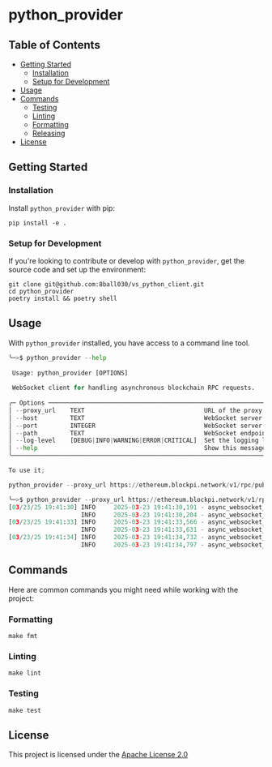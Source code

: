 # python_provider

## Table of Contents

- [Getting Started](#getting-started)
  - [Installation](#installation)
  - [Setup for Development](#setup-for-development)
- [Usage](#usage)
- [Commands](#commands)
  - [Testing](#testing)
  - [Linting](#linting)
  - [Formatting](#formatting)
  - [Releasing](#releasing)
- [License](#license)

## Getting Started

### Installation

Install `python_provider` with pip:

```shell
pip install -e .
```

### Setup for Development

If you're looking to contribute or develop with `python_provider`, get the source code and set up the environment:

```shell
git clone git@github.com:8ball030/vs_python_client.git
cd python_provider
poetry install && poetry shell
```

## Usage

With `python_provider` installed, you have access to a command line tool.

```python
╰─>$ python_provider --help
                                                                                                                                                                                
 Usage: python_provider [OPTIONS]                                                                                                                                               
                                                                                                                                                                                
 WebSocket client for handling asynchronous blockchain RPC requests.                                                                                                            
                                                                                                                                                                                
╭─ Options ────────────────────────────────────────────────────────────────────────────────────────────────────────────────────────────────────────────────────────────────────╮
│ --proxy_url    TEXT                                 URL of the proxy server                                                                                                  │
│ --host         TEXT                                 WebSocket server host                                                                                                    │
│ --port         INTEGER                              WebSocket server port                                                                                                    │
│ --path         TEXT                                 WebSocket endpoint path                                                                                                  │
│ --log-level    [DEBUG|INFO|WARNING|ERROR|CRITICAL]  Set the logging level                                                                                                    │
│ --help                                              Show this message and exit.                                                                                              │
╰──────────────────────────────────────────────────────────────────────────────────────────────────────────────────────────────────────────────────────────────────────────────╯

To use it;

python_provider --proxy_url https://ethereum.blockpi.network/v1/rpc/public

╰─>$ python_provider --proxy_url https://ethereum.blockpi.network/v1/rpc/public
[03/23/25 19:41:30] INFO     2025-03-23 19:41:30,191 - async_websocket_client - INFO - Connecting to ws://127.0.0.1:8080/ws                              
                    INFO     2025-03-23 19:41:30,204 - async_websocket_client - INFO - Connected to ws://127.0.0.1:8080/ws, waiting for requests       
[03/23/25 19:41:33] INFO     2025-03-23 19:41:33,566 - async_websocket_client - INFO - Request 44bd7bb6-3193-4d3d-ae92-fe39607b3686 completed in 0.144s 
                    INFO     2025-03-23 19:41:33,631 - async_websocket_client - INFO - Request 08b93e17-1573-4b3e-b8d7-cb492020f3ee completed in 0.053s 
[03/23/25 19:41:34] INFO     2025-03-23 19:41:34,732 - async_websocket_client - INFO - Request 154a09e3-de1d-4843-a627-c5d839fdc1d0 completed in 0.053s 
                    INFO     2025-03-23 19:41:34,797 - async_websocket_client - INFO - Request f8a00f44-f8a3-467b-a481-66809d13a9b2 completed in 0.055s 
```

## Commands

Here are common commands you might need while working with the project:

### Formatting

```shell
make fmt
```

### Linting

```shell
make lint
```

### Testing

```shell
make test
```

## License

This project is licensed under the [Apache License 2.0](https://www.apache.org/licenses/LICENSE-2.0)
